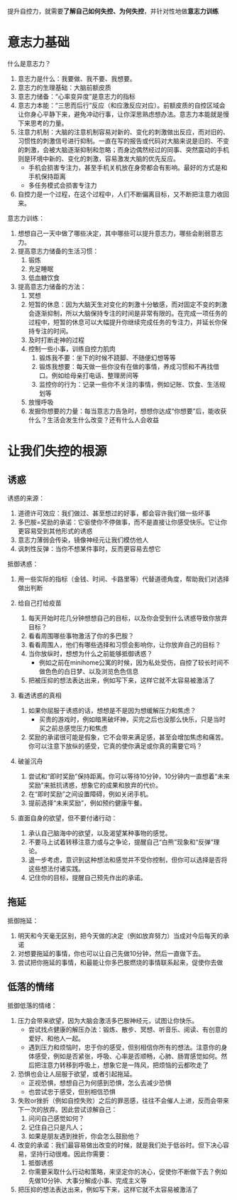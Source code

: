 提升自控力，就需要**了解自己如何失控、为何失控**，并针对性地做**意志力训练**



# 意志力基础

什么是意志力？

1. 意志力是什么：我要做、我不要、我想要。
2. 意志力的生理基础：大脑前额皮质
3. 意志力储备：“心率变异度”是意志力的指标
4. 意志力本能：“三思而后行”反应（和应激反应对应）。前额皮质的自控区域会让你身心平静下来，避免冲动⾏事，让你深思熟虑想办法。意志力本能就是慢下来思考的力量。
5. 注意力机制：大脑的注意机制容易对新的、变化的刺激做出反应，而对旧的、习惯性的刺激信号进行抑制。一直在写的报告或代码对大脑来说是旧的、不变的刺激，会被大脑逐渐抑制和忽略；而身边偶然经过的同事、突然震动的手机则是环境中新的、变化的刺激，容易激发大脑的优先反应。
   - 手机会损害专注力，甚至手机关机放在身旁都会有影响。最好的方式是和手机保持距离
   - 多任务模式会损害专注力
6. 自控力是一个过程，在这个过程中，人们不断偏离目标，又不断把注意力收回来。



意志力训练：

1. 想想自己一天中做了哪些决定，其中哪些可以提升意志力，哪些会削弱意志力。
2. 提高意志力储备的生活习惯：
   1. 锻炼
   2. 充足睡眠
   3. 低血糖饮食
3. 提高意志力储备的方法：
   1. 冥想
   2. 短暂的休息：因为大脑天生对变化的刺激十分敏感，而对固定不变的刺激会逐渐抑制，所以大脑保持专注的时间是非常有限的。在完成一项任务的过程中，短暂的休息可以大幅提升你继续完成任务的专注力，并延长你保持专注的时间。
   3. 及时打断走神的过程
   4. 控制一些小事，训练自控力肌肉
      1. 锻炼我不要：坐下的时候不跷脚、不随便幻想等等
      1. 锻炼我想要：每天做一些你没有在做的事情，养成习惯和不再找借口。例如给母亲打电话、整理房间等
      1. 监控你的行为：记录一些你不关注的事情，例如记账、饮食、生活规划等
   5. 放慢呼吸
   6. 发掘你想要的力量：每当意志力告急时，想想你达成“你想要”后，能收获什么？生活会发生什么改变？还有什么人会收益



# 让我们失控的根源

## 诱惑

诱惑的来源：

1. 道德许可效应：我们做过、甚至想过的好事，都会容许我们做一些坏事
2. 多巴胺=奖励的承诺：它驱使你不停做事，而不是直接让你感受快乐。它让你更容易受到其他形式的诱惑
3. 意志力薄弱会传染，镜像神经元让我们模仿他人
4. 讽刺性反弹：当你不想某件事时，反而更容易去想它

抵御诱惑：

1. 用一些实际的指标（金钱、时间、卡路里等）代替道德角度，帮助我们对选择做出判断
2. 给自己打给疫苗
   1. 每天开始时花几分钟想想自己的目标，以及你会受到什么诱惑导致你放弃目标？
   2. 看看周围哪些事物激活了你的多巴胺？
   3. 看看周围人，他们有哪些选择和习惯会影响你，让你放弃自己的目标？
   4. 当你放纵时，想想为什么之前能够抵御诱惑？
      - 例如之前在minihome公寓的时候，因为私处受伤，自控了较长时间不做色色的白日梦、以及浏览色色信息
   5. 把被压抑的想法表达出来，例如写下来，这样它就不太容易被激活了
3. 看透诱惑的真相
   1. 如果你屈服于诱惑的话，想想是不是因为想缓解压力和焦虑？
      - 买贵的游戏时，例如暗黑破坏神，买完之后也没那么快乐，只是当时买之前总感觉压力和焦虑
   2. 奖励的承诺很可能是假象，它不会带来满足感，甚至会增加焦虑和痛苦。你可以注意下放纵的感受，它真的使你满足或你真的需要它吗？
4. 破釜沉舟

   1. 尝试和“即时奖励”保持距离。你可以等待10分钟，10分钟内一直想着“未来奖励”来抵抗诱惑，想象它的成果和放弃的代价。
   1. 在“即时奖励”之间设置障碍，例如关闭手机。
   1. 提前选择“未来奖励”，例如预约健康午餐。
5. 直⾯⾃⾝的欲望，但不要付诸⾏动：

   1. 承认⾃⼰脑海中的欲望，以及渴望某种事物的感觉。
   2. 不要马上试着转移注意⼒或与之争论，提醒⾃⼰“⽩熊”现象和“反弹”理论。
   3. 退⼀步考虑，意识到这种想法和感觉并不受你控制，但你可以选择是否将这些想法付诸实践。
   4. 记住你的⽬标，提醒⾃⼰预先作出的承诺。



## 拖延

抵御拖延：

1. 明天和今天毫无区别，把今天做的决定（例如放弃努力）当成对今后每天的承诺
2. 对想要拖延的事情，你也可以让自己先做10分钟，然后一直做下去。
3. 尝试把你拖延的事情，和最能让你多巴胺燃烧的事情联系起来，促使你去做



## 低落的情绪

抵御低落的情绪：
1. 压力会带来欲望，因为大脑会激活多巴胺神经元，试图让你快乐。
   - 尝试找点健康的解压办法：锻炼、散步、冥想、听音乐、阅读、有创意的爱好、和他人一起。
   - 遇到压力和烦恼时，忠于你的感受，但别相信你所有的想法。注意你的⾝体感受，例如是否紧张，呼吸、心率是否顺畅，心肺、肠胃感觉如何。然后把注意力转移到呼吸上，想象它是一阵风，把烦恼的云都吹走了
2. 恐惧也会让人屈服于欲望，或者引起拖延。
   - 正视恐惧，想想自己为何感到恐惧，怎么去减少恐惧
   - 也尝试忠于感受，但别相信恐惧
3. 失败or挫折（例如自控失败）之后的罪恶感，往往不会催人上进，反而会带来下一次的放弃。因此尝试谅解自己：
   1. 问问自己感觉如何？
   2. 记住自己只是凡人；
   3. 如果是朋友遇到挫折，你会怎么鼓励他？
4. 改变的承诺：我们最容易做出改变的时候，就是我们处于低谷时。但下决心容易，坚持行动很难。因此你需要：
   1. 抵御诱惑
   2. 你需要采取什么行动和策略，来坚定你的决心，促使你不断做下去？例如先做10分钟、大事分解成小事、完成主义等
5. 把压抑的想法表达出来，例如写下来，这样它就不太容易被激活了

